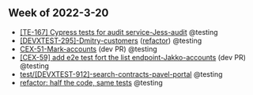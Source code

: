 ## Week of 2022-3-20
-   [[TE-167] Cypress tests for audit service-Jess-audit](https://github.com/helloextend/node-core/pull/8594#event-6277953938) @testing
-   [[DEVXTEST-295]-Dmitry-customers](https://github.com/helloextend/client/pull/3479) ([refactor](https://github.com/helloextend/client/pull/3531)) @testing
-   [CEX-51-Mark-accounts](https://github.com/helloextend/node-core/pull/8600) (dev PR) @testing
-   [[CEX-59] add e2e test fort the list endpoint-Jakko-accounts](https://github.com/helloextend/node-core/pull/8602) (dev PR) @testing
-   [test/[DEVXTEST-912]-search-contracts-pavel-portal](https://github.com/helloextend/client/pull/3538#pullrequestreview-917956480) @testing
-   [refactor: half the code, same tests](https://github.com/helloextend/node-core/pull/8581) @testing